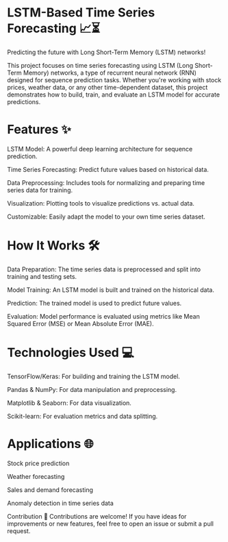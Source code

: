 # LSTM-Based Time Series Forecasting 📈⏳
Predicting the future with Long Short-Term Memory (LSTM) networks!

This project focuses on time series forecasting using LSTM (Long Short-Term Memory) networks,
a type of recurrent neural network (RNN) designed for sequence prediction tasks. 
Whether you're working with stock prices, weather data, or any other time-dependent dataset, 
this project demonstrates how to build, train, and evaluate an LSTM model for accurate predictions.

# Features ✨

LSTM Model: A powerful deep learning architecture for sequence prediction.

Time Series Forecasting: Predict future values based on historical data.

Data Preprocessing: Includes tools for normalizing and preparing time series data for training.

Visualization: Plotting tools to visualize predictions vs. actual data.

Customizable: Easily adapt the model to your own time series dataset.


# How It Works 🛠️

Data Preparation: The time series data is preprocessed and split into training and testing sets.

Model Training: An LSTM model is built and trained on the historical data.

Prediction: The trained model is used to predict future values.

Evaluation: Model performance is evaluated using metrics like Mean Squared Error (MSE) or Mean Absolute Error (MAE).

# Technologies Used 💻

TensorFlow/Keras: For building and training the LSTM model.

Pandas & NumPy: For data manipulation and preprocessing.

Matplotlib & Seaborn: For data visualization.

Scikit-learn: For evaluation metrics and data splitting.

# Applications 🌐

Stock price prediction

Weather forecasting

Sales and demand forecasting

Anomaly detection in time series data

Contribution 🤝
Contributions are welcome! If you have ideas for improvements or new features, feel free to open an issue or submit a pull request.
